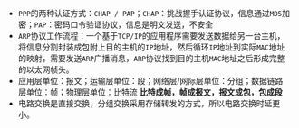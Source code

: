 * `PPP`的两种认证方式：`CHAP / PAP`；`CHAP`：挑战握手认证协议，信息通过`MD5`加密；`PAP`：密码口令验证协议，信息是明文发送，不安全
* `ARP`协议工作流程：一个基于`TCP/IP`的应用程序需要发送数据给另一台主机，将信息分割封装成包附上目的主机的`IP`地址，然后循环`IP`地址到实际`MAC`地址的映射，需要发送`ARP`广播消息，`ARP`协议找到目的主机`MAC`地址之后形成完整的以太网帧头。
* 应用层单位：报文；运输层单位：段；网络层/网际层单位：分组；数据链路层单位：帧；物理层单位：比特流
  **比特成帧，帧成报文，报文成包，包成段**
* 电路交换是直接交换，分组交换采用存储转发的方式，所以电路交换时延更小。

